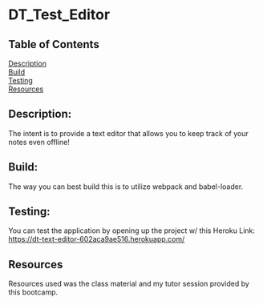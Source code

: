 # DT_Test_Editor


## Table of Contents
  [Description](#Description) <br>
  [Build](#Build) <br>
  [Testing](#Testing) <br>
  [Resources](#Resources) <br>
  
  ## Description:
  The intent is to provide a text editor that allows you to keep track of your notes even offline! 

  ## Build: 
  The way you can best build this is to utilize webpack and babel-loader. 

  ## Testing: 
  You can test the application by opening up the project w/ this Heroku Link: https://dt-text-editor-602aca9ae516.herokuapp.com/

  ## Resources

  Resources used was the class material and my tutor session provided by this bootcamp. 
  